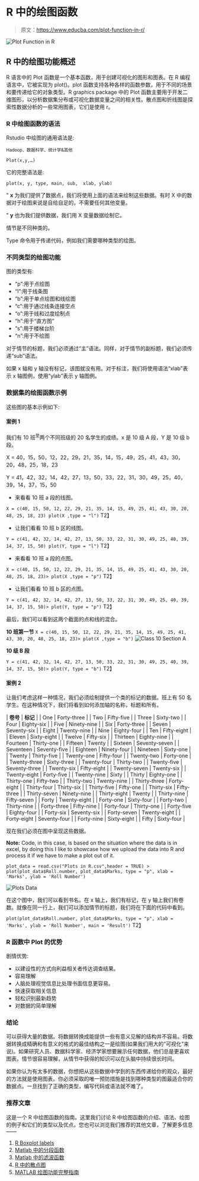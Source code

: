 # R 中的绘图函数

> 原文：<https://www.educba.com/plot-function-in-r/>

![Plot Function in R](img/d237f652e03fad49b33e0cd086cbe2ac.png)



## R 中的绘图功能概述

R 语言中的 Plot 函数是一个基本函数，用于创建可视化的图形和图表。在 R 编程语言中，它被实现为 plot()。plot 函数支持各种各样的函数参数，用于不同的场景和要传递给它的对象类型。R graphics package 中的 Plot 函数主要用于开发二维图形，以分析数据集分布或可视化数据变量之间的相关性。散点图和折线图是探索性数据分析的一些常用图表，它们是使用 r。

### R 中绘图函数的语法

Rstudio 中绘图的通用语法是:

<small>Hadoop、数据科学、统计学&其他</small>

`Plot(x,y,…)`

它的完整语法是:

`plot(x, y, type, main, sub,  xlab, ylab)`

" **x** 为我们提供了数据点，我们将使用上面的语法来绘制这些数据。有时 X 中的数据对于绘图来说是自给自足的，不需要任何其他变量。

" **y** 也为我们提供数据，我们用 X 变量数据绘制它。

情节是不同种类的。

Type 命令用于传递代码，例如我们需要哪种类型的绘图。

### 不同类型的绘图功能

图的类型有:

*   “p”:用于点绘图
*   “l”:用于线条图
*   “b”:用于单点绘图和线绘图
*   “c”:用于通过线条连接空点
*   “o”:用于线和过度绘制点
*   “h”:用于“直方图”
*   “s”:用于楼梯台阶
*   “n”:用于不绘图

对于情节的标题，我们必须通过“主”语法。同样，对于情节的副标题，我们必须传递“sub”语法。

如果 x 轴和 y 轴没有标记，该图就没有用。对于标注，我们将使用语法“xlab”表示 x 轴图例，使用“ylab”表示 y 轴图例。

### 数据集的绘图函数示例

这些图的基本示例如下:

#### 案例 1

我们有 10 班<sup>至</sup>两个不同班级的 20 名学生的成绩。x 是 10 级 A 段，Y 是 10 级 b 段。

X = 40，15，50，12，22，29，21，35，14，15，49，25，41，43，30，20，48，25，18，23

Y = 41，42，32，14，42，27，13，50，33，22，31，30，49，25，40，39，14，37，15，50

*   来看看 10 班 a 段的线图。

`X = c(40, 15, 50, 12, 22, 29, 21, 35, 14, 15, 49, 25, 41, 43, 30, 20, 48, 25, 18, 23)
plot(X ,type = "l")`
T2】



*   让我们看看 10 班 b 区的线图。

`Y = c(41, 42, 32, 14, 42, 27, 13, 50, 33, 22, 31, 30, 49, 25, 40, 39, 14, 37, 15, 50)
plot(Y, type = "l")`
T2】



*   来看看 10 班 a 段的点图。

`X = c(40, 15, 50, 12, 22, 29, 21, 35, 14, 15, 49, 25, 41, 43, 30, 20, 48, 25, 18, 23)> plot(X ,type = "p")`
T2】



*   让我们看看 10 班 b 区的点图。

`Y = c(41, 42, 32, 14, 42, 27, 13, 50, 33, 22, 31, 30, 49, 25, 40, 39, 14, 37, 15, 50)> plot(Y, type = "p")`
T2】



最后，我们可以看到这两个截面的点和线的混合。

**10 班第一节**
`X = c(40, 15, 50, 12, 22, 29, 21, 35, 14, 15, 49, 25, 41, 43, 30, 20, 48, 25, 18, 23)> plot(X ,type = "b")`
![Class 10 Section A](img/00b3b89238b7b57aa9ccf5ca1155ec13.png)



**10 级 B 段**

`Y = c(41, 42, 32, 14, 42, 27, 13, 50, 33, 22, 31, 30, 49, 25, 40, 39, 14, 37, 15, 50)> plot(Y, type = "b")`
T2】



#### 案例 2

让我们考虑这样一种情况，我们必须绘制提供一个类的标记的数据。班上有 50 名学生。在这种情况下，我们将看到如何添加轴的名称，标题和所有。

| **卷号** | **标记** |
| One | Forty-three |
| Two | Fifty-five |
| Three | Sixty-two |
| Four | Eighty-six |
| Five | Ninety-nine |
| Six | Forty-three |
| Seven | Seventy-six |
| Eight | Twenty-nine |
| Nine | Eighty-four |
| Ten | Fifty-eight |
| Eleven | Sixty-eight |
| Twelve | Fifty-six |
| Thirteen | Eighty-nine |
| Fourteen | Thirty-one |
| Fifteen | Twenty |
| Sixteen | Seventy-seven |
| Seventeen | Seventy-five |
| Eighteen | Ninety-four |
| Nineteen | Sixty-one |
| Twenty | Thirty-five |
| Twenty-one | Fifty-four |
| Twenty-two | Forty-one |
| Twenty-three | Sixty-three |
| Twenty-four | Thirty-two |
| Twenty-five | Seventy-three |
| Twenty-six | Fifty-eight |
| Twenty-seven | Twenty-six |
| Twenty-eight | Forty-five |
| Twenty-nine | Sixty |
| Thirty | Eighty-one |
| Thirty-one | Fifty-two |
| Thirty-two | Twenty-nine |
| Thirty-three | Forty-eight |
| Thirty-four | Thirty-six |
| Thirty-five | Fifty-one |
| Thirty-six | Fifty-three |
| Thirty-seven | Ninety-nine |
| Thirty-eight | Twenty |
| Thirty-nine | Fifty-seven |
| Forty | Twenty-eight |
| Forty-one | Sixty-four |
| Forty-two | Thirty-nine |
| Forty-three | Fifty-nine |
| Forty-four | Thirty-one |
| Forty-five | Eighty-four |
| Forty-six | Seventy-six |
| Forty-seven | Twenty-eight |
| Forty-eight | Seventy-four |
| Forty-nine | Sixty-eight |
| Fifty | Sixty-four |

现在我们必须在图中呈现这些数据。

**Note:** Code, in this case, is based on the situation where the data is in excel, by doing this I like to showcase how we upload the data into R and process it if we have to make a plot out of it.

`plot_data = read.csv("Plots in R.csv",header = TRUE) > plot(plot_data$Roll.number, plot_data$Marks, type = "p", xlab = 'Marks', ylab = 'Roll Number')`

![Plots Data](img/0d2c2764004f6c9470fe4f59127bf3dc.png)



在这个图中，我们可以看到书名。在 x 轴上，我们有标记，在 y 轴上我们有卷数。就像在同一行上，我们可以添加情节的标题，我们将在下面的代码中看到。

`plot(plot_data$Roll.number, plot_data$Marks, type = "p", xlab = 'Marks', ylab = 'Roll Number', main = 'Result')`
T2】



### R 函数中 Plot 的优势

剧情优势:

*   以建设性的方式向利益相关者传达调查结果。
*   容易理解
*   人脑处理视觉信息比处理书面信息更容易。
*   快速获取相关信息
*   轻松识别最新趋势
*   对数据的简单理解

### 结论

可以获得大量的数据。将数据转换成能提供一些有意义见解的结构并不容易。将数据转换成精确和有意义的格式的最佳结构之一是绘图(如果我们用大的“可视化”来说)。如果研究人员、数据科学家、经济学家想要展示任何数据，他们总是更喜欢图表。情节很容易理解，从情节中获得的知识可以在头脑中持续很长时间。

如果你认为有太多的数据，你想把从这些数据中学到的东西传递给你的观众，最好的方法就是使用图表。你必须采取的唯一预防措施是找到哪种类型的图最适合你的数据点。一旦找到了正确的类型，编写代码或语法就不难了。

### 推荐文章

这是一个 R 中绘图函数的指南。这里我们讨论 R 中绘图函数的介绍、语法、绘图的例子和它们的类型以及优点。您也可以浏览我们推荐的其他文章，了解更多信息——

1.  [R Boxplot labels](https://www.educba.com/r-boxplot-labels/)
2.  [Matlab 中的分段函数](https://www.educba.com/piecewise-function-in-matlab/)
3.  [Matlab 中的滤波函数](https://www.educba.com/filter-function-in-matlab/)
4.  [R 中的散点图](https://www.educba.com/scatterplots-in-r/)
5.  [MATLAB 绘图功能完整指南](https://www.educba.com/matlab-plot-function/)





